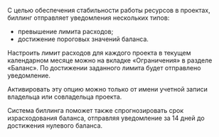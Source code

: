 С целью обеспечения стабильности работы ресурсов в проектах, биллинг отправляет уведомления нескольких типов:
- превышение лимита расходов;
- достижение пороговых значений баланса.

Настроить лимит расходов для каждого проекта в текущем календарном месяце можно на вкладке «Ограничения» в разделе «Баланс». По достижении заданного лимита будет отправлено уведомление.

<warn>

Активировать эту опцию можно только от имени учетной записи владельца или совладельца проекта.

</warn>

Система биллинга поможет также спрогнозировать срок израсходования баланса, отправляя уведомление за 14 дней до достижения нулевого баланса.

